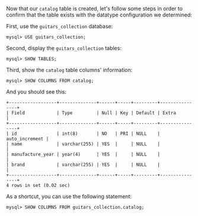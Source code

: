 Now that our `catalog` table is created, let's follow some steps in order to confirm that the table exists with the datatype configuration we determined: 

First, use the `guitars_collection` database:

```
mysql> USE guitars_collection;
```

Second, display the `guitars_collection` tables: 

```
mysql> SHOW TABLES;
```

Third, show the `catalog` table columns' information: 

```
mysql> SHOW COLUMNS FROM catalog;
```

And you should see this:

```
+------------------+--------------+------+-----+---------+----------------+
| Field            | Type         | Null | Key | Default | Extra          |
+------------------+--------------+------+-----+---------+----------------+
| id               | int(8)       | NO   | PRI | NULL    | auto_increment |
| name             | varchar(255) | YES  |     | NULL    |                |
| manufacture_year | year(4)      | YES  |     | NULL    |                |
| brand            | varchar(255) | YES  |     | NULL    |                |
+------------------+--------------+------+-----+---------+----------------+
4 rows in set (0.02 sec)
```

As a shortcut, you can use the following statement:

```
mysql> SHOW COLUMNS FROM guitars_collection.catalog;
```